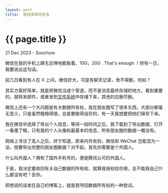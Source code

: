 ```yaml
---
layout: post
title:  微信得来终觉浅
---
```


{{ page.title }}
================
<p class="meta"> 21 Dec 2023 - Soochow </p>

微信在我的手机上肆无忌惮地膨胀着，10G，20G . That's enough ！终有一日，我要说出这句话。

前几日看到有人在 X 上问，微信好大，可是有聊天记录，舍不得删，何如？

其实方案好简单，就是把微信当成个管道，而不是消息最终存储的地方，看到重要的，就转发邮件，或者发到[文件系统](https://xiaopi.one/2023/12/20/useful-lts-tech-file-system.html)中存储下来，其他的应删尽删。

微信上还有一个大问题是有关数据所有权，我在朋友圈写了很多东西，大部分都毫无意义，只是虽然粗糙得很，总是要敝帚自珍的，有一天我想要把他们保存下来。

我在微信中选择了导出个人信息，等待一段时间之后，我下载到了导出数据，打开一看傻了眼，只有我的个人头像和最基本的信息，所有朋友圈的数据一概没有。

网络上寻访了高人之后，终于知道，原来内外有别，微信和 WeChat 岂能混为一谈，想要导出完整的朋友圈数据？对不起，首先你需要是个外国人。

什么叫外国人？拥有了国外手机号的，便是腾讯认可的外国人。

于是，我决定要收回有关自己数据的所有权，就算我授权给你用，总不能我自己什么都没有吧？丢你。

把想说的话发在自己的博客上，就是我夺回数据所有权的一种尝试。
